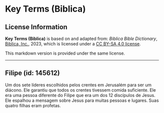 # Key Terms (Biblica)

## License Information

**Key Terms (Biblica)** is based on and adapted from: _Biblica Bible Dictionary_, [Biblica, Inc.](https://www.biblica.com/), 2023, which is licensed under a [CC BY-SA 4.0 license](https://creativecommons.org/licenses/by-sa/4.0/legalcode.en).

This markdown version is provided under the same license.



--------------------------------

## Filipe (id: 145612)

Um dos sete líderes escolhidos pelos crentes em Jerusalém para ser um diácono. Ele garantiu que todos os crentes tivessem comida suficiente. Ele era uma pessoa diferente do Filipe que era um dos 12 discípulos de Jesus. Ele espalhou a mensagem sobre Jesus para muitas pessoas e lugares. Suas quatro filhas eram profetas.


